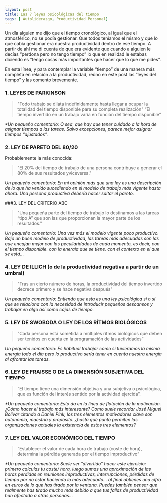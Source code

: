 ```yaml
---
layout: post
title: Las 7 leyes psicológicas del tiempo
tags: [ Autoliderazgo, Productividad Personal]
---
```


Un día alguien me dijo que el tiempo cronológico, al igual que el atmosférico, no se podía gestionar. Que todos teníamos el mismo y que lo que cabía gestionar era nuestra productividad dentro de ese tiempo. A partir de ahí me di cuenta de que era evidente que cuando a alguien le decías “perdona pero no tengo tiempo” lo que en realidad le estabas diciendo es “tengo cosas más importantes que hacer que lo que me pides”.

En esta línea, y para contemplar la variable “tiempo” de una manera más completa en relación a la productividad, reúno en este post las “leyes del tiempo” y las comento brevemente.

### 1. LEYES DE PARKINSON

   > "Todo trabajo se dilata indefinidamente hasta llegar a ocupar la totalidad del tiempo disponible para su completa realización"
   “El tiempo invertido en un trabajo varía en función del tiempo disponible”

_*Un pequeño comentario: O sea, que hay que tener cuidado a la hora de asignar tiempos a las tareas. Salvo excepciones, parece mejor asignar tiempos “ajustados”._
 

### 2. LEY DE PARETO DEL 80/20

Probablemente la más conocida: 
> "El 20% del tiempo de trabajo de una persona contribuye a generar el 80% de sus resultados yviceversa." 

_Un pequeño comentario: En mi opinión más que una ley es una descripción de lo que ha venido sucediendo en el modelo de trabajo más vigente hasta ahora. Una persona productiva debería hacer saltar el pareto._
 

###3. LEY DEL CRITERIO ABC

> "Una pequeña parte del tiempo de trabajo lo destinamos a las tareas “tipo A” que son las que proporcionan la mayor parte de los resultados."

_Un pequeño comentario: Una vez más el modelo vigente poco productivo. Bajo un buen modelo de productividad, las tareas más adecuadas son las que encajan mejor con las peculiaridades de cada momento, es decir, con el tiempo disponible, con la energía que se tiene, con el contexto en el que se está..._
 

### 4. LEY DE ILLICH (o de la productividad negativa a partir de un umbral)

> "Tras un cierto número de horas, la productividad del tiempo invertido decrece primero y se hace negativa después"

_Un pequeño comentario: Entiendo que esta es una ley psicológica sí o sí que se relaciona con la necesidad de introducir pequeños descansos y trabajar en algo así como cajas de tiempo._
 

### 5. LEY DE SWOBODA O LEY DE LOS RÍTMOS BIOLÓGICOS

> "Cada persona está sometida a múltiples rítmos biológicos que deben ser tenidos en cuenta en la programación de las actividades”

_Un pequeño comentario: Es habitual trabajar como si tuviéramos la misma energía todo el día pero lo productivo sería tener en cuenta nuestra energía al afrontar las tareas._
 

### 6. LEY DE FRAISSE O DE LA DIMENSIÓN SUBJETIVA DEL TIEMPO

> “El tiempo tiene una dimensión objetiva y una subjetiva o psicológica, que es función del interés sentido por la actividad ejercida”.

_*Un pequeño comentario: Esto da en la línea de flotación de la motivación. ¿Cómo hacer el trabajo más interesante? Como suele recordar José Miguel Bolívar citando a Daniel Pink, los tres elementos motivadores clave son autonomía, maestría y propósito. ¿hasta qué punto permiten las organizaciones actuales la existencia de estos tres elementos?_
 

### 7. LEY DEL VALOR ECONÓMICO DEL TIEMPO

> “Establecer el valor de cada hora de trabajo (coste de hora), determina la pérdida generada por el tiempo improductivo”

_*Un pequeño comentario: Suele ser “divertido” hacer este ejercicio: primero calculas tu coste/ hora, luego sumas una aproximación de las horas perdidas en reuniones improductivas, interrupciones, pérdidas de tiempo por no estar haciendo lo más adecuado… al final obtienes una cifra en euros de lo que has tirado por la ventana. Puedes también pensar que realmente has tirado mucho más debido a que tus fallas de productividad han afectado a otras personas…_
